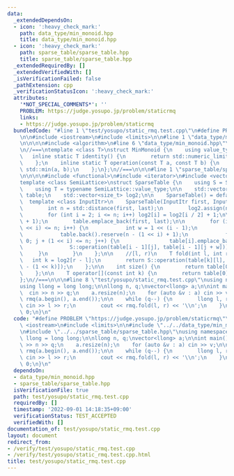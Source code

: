 ```yaml
---
data:
  _extendedDependsOn:
  - icon: ':heavy_check_mark:'
    path: data_type/min_monoid.hpp
    title: data_type/min_monoid.hpp
  - icon: ':heavy_check_mark:'
    path: sparse_table/sparse_table.hpp
    title: sparse_table/sparse_table.hpp
  _extendedRequiredBy: []
  _extendedVerifiedWith: []
  _isVerificationFailed: false
  _pathExtension: cpp
  _verificationStatusIcon: ':heavy_check_mark:'
  attributes:
    '*NOT_SPECIAL_COMMENTS*': ''
    PROBLEM: https://judge.yosupo.jp/problem/staticrmq
    links:
    - https://judge.yosupo.jp/problem/staticrmq
  bundledCode: "#line 1 \"test/yosupo/static_rmq.test.cpp\"\n#define PROBLEM \"https://judge.yosupo.jp/problem/staticrmq\"\
    \n\n#include <iostream>\n#include <limits>\n\n#line 1 \"data_type/min_monoid.hpp\"\
    \n\n\n\n#include <algorithm>\n#line 6 \"data_type/min_monoid.hpp\"\n#include <numeric>\n\
    \n//===\ntemplate <class T>\nstruct MinMonoid {\n    using value_type = T;\n \
    \   inline static T identity() {\n        return std::numeric_limits<T>::max();\n\
    \    };\n    inline static T operation(const T a, const T b) {\n        return\
    \ std::min(a, b);\n    };\n};\n//===\n\n\n#line 1 \"sparse_table/sparse_table.hpp\"\
    \n\n\n\n#include <functional>\n#include <iterator>\n#include <vector>\n\n//===\n\
    template <class SemiLattice>\nstruct SparseTable {\n    using S = SemiLattice;\n\
    \    using T = typename SemiLattice::value_type;\n\n    std::vector<std::vector<T>>\
    \ table;\n    std::vector<size_t> log2;\n\n    SparseTable() = default;\n\n  \
    \  template <class InputItr>\n    SparseTable(InputItr first, InputItr last) {\n\
    \        int n = std::distance(first, last);\n        log2.assign(n + 1, 0);\n\
    \        for (int i = 2; i <= n; i++) log2[i] = log2[i / 2] + 1;\n\n        table.reserve(log2[n]\
    \ + 1);\n        table.emplace_back(first, last);\n\n        for (int i = 1; (1\
    \ << i) <= n; i++) {\n            int w = 1 << (i - 1);\n            table.emplace_back();\n\
    \            table.back().reserve(n - (1 << i) + 1);\n            for (int j =\
    \ 0; j + (1 << i) <= n; j++) {\n                table[i].emplace_back(\n     \
    \               S::operation(table[i - 1][j], table[i - 1][j + w]));\n       \
    \     }\n        }\n    };\n\n    //[l, r)\n    T fold(int l, int r) {\n     \
    \   int k = log2[r - l];\n        return S::operation(table[k][l], table[k][r\
    \ - (1 << k)]);\n    };\n\n    int size() {\n        return table[0].size();\n\
    \    };\n\n    T operator[](const int k) {\n        return table[0][k];\n    };\n\
    };\n//===\n\n\n#line 8 \"test/yosupo/static_rmq.test.cpp\"\nusing namespace std;\n\
    using llong = long long;\n\nllong n, q;\nvector<llong> a;\n\nint main() {\n  \
    \  cin >> n >> q;\n    a.resize(n);\n    for (auto &v : a) cin >> v;\n\n    SparseTable<MinMonoid<llong>>\
    \ rmq(a.begin(), a.end());\n\n    while (q--) {\n        llong l, r;\n       \
    \ cin >> l >> r;\n        cout << rmq.fold(l, r) << '\\n';\n    }\n\n    return\
    \ 0;\n}\n"
  code: "#define PROBLEM \"https://judge.yosupo.jp/problem/staticrmq\"\n\n#include\
    \ <iostream>\n#include <limits>\n\n#include \"../../data_type/min_monoid.hpp\"\
    \n#include \"../../sparse_table/sparse_table.hpp\"\nusing namespace std;\nusing\
    \ llong = long long;\n\nllong n, q;\nvector<llong> a;\n\nint main() {\n    cin\
    \ >> n >> q;\n    a.resize(n);\n    for (auto &v : a) cin >> v;\n\n    SparseTable<MinMonoid<llong>>\
    \ rmq(a.begin(), a.end());\n\n    while (q--) {\n        llong l, r;\n       \
    \ cin >> l >> r;\n        cout << rmq.fold(l, r) << '\\n';\n    }\n\n    return\
    \ 0;\n}\n"
  dependsOn:
  - data_type/min_monoid.hpp
  - sparse_table/sparse_table.hpp
  isVerificationFile: true
  path: test/yosupo/static_rmq.test.cpp
  requiredBy: []
  timestamp: '2022-09-01 14:18:35+09:00'
  verificationStatus: TEST_ACCEPTED
  verifiedWith: []
documentation_of: test/yosupo/static_rmq.test.cpp
layout: document
redirect_from:
- /verify/test/yosupo/static_rmq.test.cpp
- /verify/test/yosupo/static_rmq.test.cpp.html
title: test/yosupo/static_rmq.test.cpp
---
```

